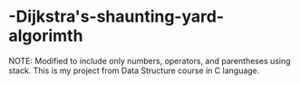 # -Dijkstra's-shaunting-yard-algorimth
NOTE: Modified to include only numbers, operators, and parentheses using stack. 
This is my project from Data Structure course in C language. 

